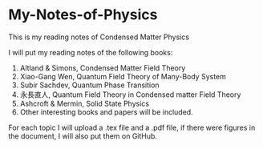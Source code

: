 My-Notes-of-Physics
===================
This is my reading notes of Condensed Matter Physics

I will put my reading notes of the following books:

1. Altland & Simons, Condensed Matter Field Theory
2. Xiao-Gang Wen, Quantum Field Theory of Many-Body System
3. Subir Sachdev, Quantum Phase Transition
4. 永長直人, Quantum Field Theory in Condensed matter Field Theory
5. Ashcroft & Mermin, Solid State Physics
6. Other interesting books and papers will be included.

For each topic I will upload a .tex file and a .pdf file, if there were figures in the document, I will also put them on GitHub.
